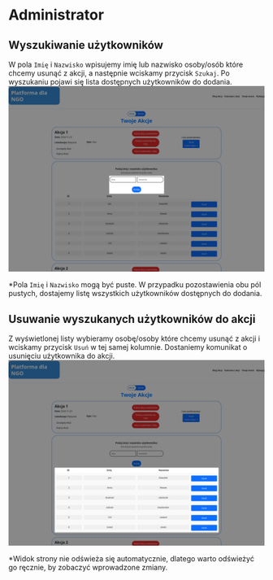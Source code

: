 # Administrator
## Wyszukiwanie użytkowników
W pola `Imię` i `Nazwisko` wpisujemy imię lub nazwisko osoby/osób które chcemy usunąć z akcji, a następnie wciskamy przycisk `Szukaj`. Po wyszukaniu pojawi się lista dostępnych użytkowników do dodania.
![dodawanie-uczestnikow](administrator-akcje-usun-uczestnika-wyszukiwanie.png)

*Pola `Imię` i `Nazwisko` mogą być puste. W przypadku pozostawienia obu pól pustych, dostajemy listę wszystkich użytkowników dostępnych do dodania.

## Usuwanie wyszukanych użytkowników do akcji
Z wyświetlonej listy wybieramy osobę/osoby które chcemy usunąć z akcji i wciskamy przycisk `Usuń` w tej samej kolumnie. Dostaniemy komunikat o usunięciu użytkownika do akcji.
![dodawanie-uczestnikow](administrator-akcje-usun-uczestnika-usuwanie.png)

*Widok strony nie odświeża się automatycznie, dlatego warto odświeżyć go ręcznie, by zobaczyć wprowadzone zmiany.
